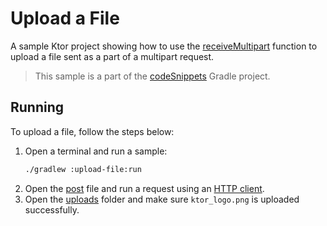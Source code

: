 # Upload a File

A sample Ktor project showing how to use the [receiveMultipart](https://ktor.io/docs/requests.html#form_data) function to upload a file sent as a part of a multipart request.

> This sample is a part of the [codeSnippets](../../README.md) Gradle project.

## Running
To upload a file, follow the steps below:
1. Open a terminal and run a sample:
   ```bash
   ./gradlew :upload-file:run
   ```
1. Open the [post](post.http) file and run a request using an [HTTP client](https://www.jetbrains.com/help/idea/http-client-in-product-code-editor.html).
1. Open the [uploads](uploads) folder and make sure `ktor_logo.png` is uploaded successfully.

